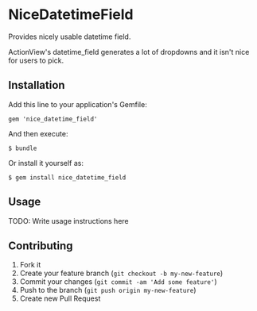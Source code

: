 # NiceDatetimeField

Provides nicely usable datetime field.

ActionView's datetime\_field generates a lot of dropdowns and it isn't nice for users to pick.

## Installation

Add this line to your application's Gemfile:

    gem 'nice_datetime_field'

And then execute:

    $ bundle

Or install it yourself as:

    $ gem install nice_datetime_field

## Usage

TODO: Write usage instructions here

## Contributing

1. Fork it
2. Create your feature branch (`git checkout -b my-new-feature`)
3. Commit your changes (`git commit -am 'Add some feature'`)
4. Push to the branch (`git push origin my-new-feature`)
5. Create new Pull Request
